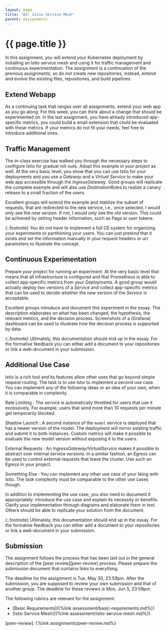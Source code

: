```yaml
---
layout: page
title: "A3: Istio Service Mesh"
parent: Assignments
---
```


# {{ page.title }}

In this assignment, you will extend your Kubernetes deployment by installing an Istio service mesh and using it for traffic management and continuous experimentation.
The assignment is a continuation of the previous assignments, so do not create new repositories, instead, extend and evolve the existing files, repositories, and build pipelines.


## Extend Webapp

As a continuing task that ranges over all assignments, extend your web app as you go along. For this week, you can think about a change that should be experimented on. In the last assignment, you have already introduced app-specific metrics, you could build a small extension that could be evaluated with these metrics. If your metrics do not fit your needs, feel free to introduce additional ones.

## Traffic Management

The in-class exercise has walked you through the necessary steps to configure Istio for gradual roll-outs.
Adopt this example in your project as well.
At the very basic level, you show that you can use Istio for your deployments and you use a *Gateway* and a *Virtual Service* to make your web app accessible through the *IngressGateway*. Good groups will replicate the complete example and will also use *DestinationRules* to realize a canary release to a small fraction of the users.

Excellent groups will extend the example and stablize the subset of requests, that are redirected to the new service, i.e., once selected, I would *only* see the new version.
If not, I would *only* see the old version.
This could be achieved by setting header information, such as flags or user tokens.


{:.footnote}
You do not have to implement a full CE system for organizing your experiments or partitioning your users. You can just *pretend* that it exists and set the information manually in your request headers or url parameters to illustrate the concept.

## Continuous Experimentation

Prepare your project for running an experiment.
At the very basic level that means that all infrastructure is configured and that Prometheus is able to collect app-specific metrics from your *Deployments*.
A good group would actually deploy two versions of a *Service* and collect app-specific metrics that can be used to decide whether the new version of the *Service* is acceptable.

Excellent groups introduce and document this experiment in the essay.
The description elaborates on what has been changed, the hypothesis, the relevant metrics, and the decision process.
Screenshots of a (Grafana) dashboard can be used to illustrate how the decision process is supported by data.

{:.footnote}
Ultimately, this documentation should end up in the essay.
For the formative feedback you can either add a document to your repositories or link a web-document in your submission.

## Additional Use Case

Istio is a rich tool and its features allow other uses that go beyond simple request routing.
The task is to use Istio to implement a second use case.
You can implement any of the following ideas or an idea of your own, when it is comparable in complexity.

Rate Limiting
: The service is automatically throttled for users that use it excessively.
For example, users that send more than 10 requests per minute get temporarily blocked.

Shadow Launch
: A second instance of the `model` service is deployed that has a newer version of the model.
The deployment will mirror existing traffic and submit it to both instances.
Custom metrics will make it possible to evaluate the new model version without exposing it to the users.

External Requests
: An *IngressGateway*/*VirtualService* makes it possible to abstract over internal service versions.
In a similar fashion, an *Egress* can be used to control external requests that leave the cluster.
Use such an *Egress* in your project.

Something Else
: You can implement any other use case of your liking with Istio.
The task complexity must be comparable to the other use cases though.

In addition to implementing the use case, you also need to document it appropriately:
introduce the use case and explain its necessity or benefits.
Clarify your implementation through diagrams and elaborate them in text.
Others should be able to replicate your solution from the document.

{:.footnote}
Ultimately, this documentation should end up in the essay.
For the formative feedback you can either add a document to your repositories or link a web-document in your submission.



## Submission

The assignment follows the process that has been laid out in the general description of the [peer review][peer-review] process.
Please prepare the submission document that contains links to everything.

The deadline for the assignment is Tue, May 30, 23:59pm.
After the submission, you are supposed to review your own submission and that of another group.
The deadline for these reviews is Mon, Jun 5, 23:59pm.

The following rubrics are relevant for the assignment:

- [Basic Requirements]({%link assessment/basic-requirements.md%})
- [Istio Service Mesh]({%link assessment/istio-service-mesh.md%})


[peer-review]: {%link assignments/peer-review.md%}



